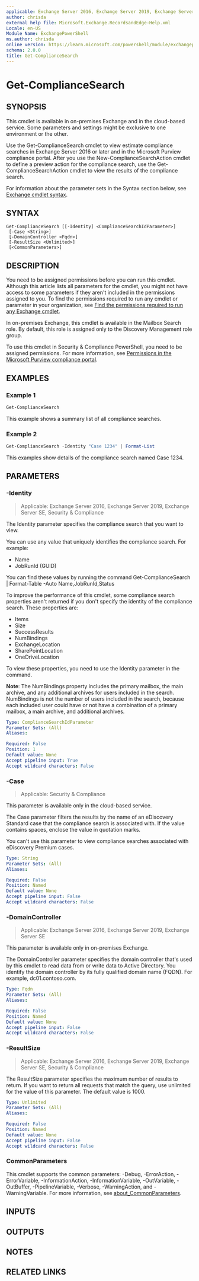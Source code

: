 ```yaml
---
applicable: Exchange Server 2016, Exchange Server 2019, Exchange Server SE, Security & Compliance
author: chrisda
external help file: Microsoft.Exchange.RecordsandEdge-Help.xml
Locale: en-US
Module Name: ExchangePowerShell
ms.author: chrisda
online version: https://learn.microsoft.com/powershell/module/exchangepowershell/get-compliancesearch
schema: 2.0.0
title: Get-ComplianceSearch
---
```


# Get-ComplianceSearch

## SYNOPSIS
This cmdlet is available in on-premises Exchange and in the cloud-based service. Some parameters and settings might be exclusive to one environment or the other.

Use the Get-ComplianceSearch cmdlet to view estimate compliance searches in Exchange Server 2016 or later and in the Microsoft Purview compliance portal. After you use the New-ComplianceSearchAction cmdlet to define a preview action for the compliance search, use the Get-ComplianceSearchAction cmdlet to view the results of the compliance search.

For information about the parameter sets in the Syntax section below, see [Exchange cmdlet syntax](https://learn.microsoft.com/powershell/exchange/exchange-cmdlet-syntax).

## SYNTAX

```
Get-ComplianceSearch [[-Identity] <ComplianceSearchIdParameter>]
 [-Case <String>]
 [-DomainController <Fqdn>]
 [-ResultSize <Unlimited>]
 [<CommonParameters>]
```

## DESCRIPTION
You need to be assigned permissions before you can run this cmdlet. Although this article lists all parameters for the cmdlet, you might not have access to some parameters if they aren't included in the permissions assigned to you. To find the permissions required to run any cmdlet or parameter in your organization, see [Find the permissions required to run any Exchange cmdlet](https://learn.microsoft.com/powershell/exchange/find-exchange-cmdlet-permissions).

In on-premises Exchange, this cmdlet is available in the Mailbox Search role. By default, this role is assigned only to the Discovery Management role group.

To use this cmdlet in Security & Compliance PowerShell, you need to be assigned permissions. For more information, see [Permissions in the Microsoft Purview compliance portal](https://learn.microsoft.com/purview/microsoft-365-compliance-center-permissions).

## EXAMPLES

### Example 1
```powershell
Get-ComplianceSearch
```

This example shows a summary list of all compliance searches.

### Example 2
```powershell
Get-ComplianceSearch -Identity "Case 1234" | Format-List
```

This examples show details of the compliance search named Case 1234.

## PARAMETERS

### -Identity

> Applicable: Exchange Server 2016, Exchange Server 2019, Exchange Server SE, Security & Compliance

The Identity parameter specifies the compliance search that you want to view.

You can use any value that uniquely identifies the compliance search. For example:

- Name
- JobRunId (GUID)

You can find these values by running the command Get-ComplianceSearch | Format-Table -Auto Name,JobRunId,Status

To improve the performance of this cmdlet, some compliance search properties aren't returned if you don't specify the identity of the compliance search. These properties are:

- Items
- Size
- SuccessResults
- NumBindings
- ExchangeLocation
- SharePointLocation
- OneDriveLocation

To view these properties, you need to use the Identity parameter in the command.

**Note**: The NumBindings property includes the primary mailbox, the main archive, and any additional archives for users included in the search. NumBindings is not the number of users included in the search, because each included user could have or not have a combination of a primary mailbox, a main archive, and additional archives.

```yaml
Type: ComplianceSearchIdParameter
Parameter Sets: (All)
Aliases:

Required: False
Position: 1
Default value: None
Accept pipeline input: True
Accept wildcard characters: False
```

### -Case

> Applicable: Security & Compliance

This parameter is available only in the cloud-based service.

The Case parameter filters the results by the name of an eDiscovery Standard case that the compliance search is associated with. If the value contains spaces, enclose the value in quotation marks.

You can't use this parameter to view compliance searches associated with eDiscovery Premium cases.

```yaml
Type: String
Parameter Sets: (All)
Aliases:

Required: False
Position: Named
Default value: None
Accept pipeline input: False
Accept wildcard characters: False
```

### -DomainController

> Applicable: Exchange Server 2016, Exchange Server 2019, Exchange Server SE

This parameter is available only in on-premises Exchange.

The DomainController parameter specifies the domain controller that's used by this cmdlet to read data from or write data to Active Directory. You identify the domain controller by its fully qualified domain name (FQDN). For example, dc01.contoso.com.

```yaml
Type: Fqdn
Parameter Sets: (All)
Aliases:

Required: False
Position: Named
Default value: None
Accept pipeline input: False
Accept wildcard characters: False
```

### -ResultSize

> Applicable: Exchange Server 2016, Exchange Server 2019, Exchange Server SE, Security & Compliance

The ResultSize parameter specifies the maximum number of results to return. If you want to return all requests that match the query, use unlimited for the value of this parameter. The default value is 1000.

```yaml
Type: Unlimited
Parameter Sets: (All)
Aliases:

Required: False
Position: Named
Default value: None
Accept pipeline input: False
Accept wildcard characters: False
```

### CommonParameters
This cmdlet supports the common parameters: -Debug, -ErrorAction, -ErrorVariable, -InformationAction, -InformationVariable, -OutVariable, -OutBuffer, -PipelineVariable, -Verbose, -WarningAction, and -WarningVariable. For more information, see [about_CommonParameters](https://go.microsoft.com/fwlink/p/?LinkID=113216).

## INPUTS

## OUTPUTS

## NOTES

## RELATED LINKS
